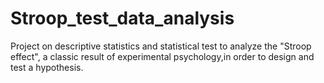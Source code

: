 # Stroop_test_data_analysis
Project on descriptive statistics and statistical test to analyze the "Stroop effect", a classic result of experimental psychology,in order to design and test a hypothesis.
